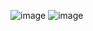 ![image](https://github.com/user-attachments/assets/4402f126-4668-41cf-a275-14ce3f206e26)
![image](https://github.com/user-attachments/assets/9ea21538-9558-4060-ad9b-ce99c5abed31)

